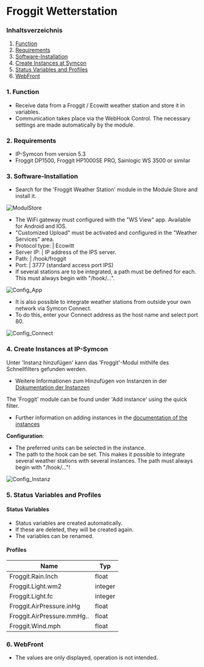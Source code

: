 # Froggit Wetterstation

### Inhaltsverzeichnis

1. [Function](#1-function)
2. [Requirements](#2-requirements)
3. [Software-Installation](#3-software-installation)
4. [Create Instances at Symcon](#4-create-instances-at-ip-symcon)
5. [Status Variables and Profiles](#5-status-variables-and-profiles)
6. [WebFront](#6-webfront)

### 1. Function

* Receive data from a Froggit / Ecowitt weather station and store it in variables.
* Communication takes place via the WebHook Control. The necessary settings are made automatically by the module. 

### 2. Requirements 

* IP-Symcon from version 5.3
* Froggit DP1500, Froggit HP1000SE PRO, Sainlogic WS 3500 or similar 

### 3. Software-Installation

* Search for the 'Froggit Weather Station' module in the Module Store and install it. 

![ModulStore](../docs/ModulStore.png)

* The WiFi gateway must configured with the "WS View" app. Available for Android and IOS.
* "Customized Upload" must be activated and configured in the "Weather Services" area.
* Protocol type: | Ecowitt
* Server IP: | IP address of the IPS server.
* Path: | /hook/froggit
* Port: | 3777 (standard access port IPS)
* If several stations are to be integrated, a path must be defined for each. This must always begin with "/hook/...". 


 ![Config_App](../docs/Config_App.png)

* It is also possible to integrate weather stations from outside your own network via Symcon Connect.
* To do this, enter your Connect address as the host name and select port 80. 

 ![Config_Connect](../docs/Config_Connect.png)
 

### 4. Create Instances at IP-Symcon

 Unter 'Instanz hinzufügen' kann das 'Froggit'-Modul mithilfe des Schnellfilters gefunden werden.  
- Weitere Informationen zum Hinzufügen von Instanzen in der [Dokumentation der Instanzen](https://www.symcon.de/service/dokumentation/konzepte/instanzen/#Instanz_hinzufügen)

The 'Froggit' module can be found under 'Add instance' using the quick filter.
- Further information on adding instances in the [documentation of the instances](https://www.symcon.de/en/service/documentation/concepts/instances/)

__Configuration__:

* The preferred units can be selected in the instance.
* The path to the hook can be set. This makes it possible to integrate several weather stations with several instances. The path must always begin with "/hook/..."! 

 ![Config_Instanz](../docs/Config_Instanz.PNG)

### 5. Status Variables and Profiles
#### Status Variables

* Status variables are created automatically.
* If these are deleted, they will be created again.
* The variables can be renamed. 

#### Profiles

Name   | Typ
------ | -------
Froggit.Rain.Inch  |  float
Froggit.Light.wm2  |  integer
Froggit.Light.fc   |  integer
Froggit.AirPressure.inHg  |  float
Froggit.AirPressure.mmHg..|  float
Froggit.Wind.mph   |  float

### 6. WebFront

* The values are only displayed, operation is not intended. 
